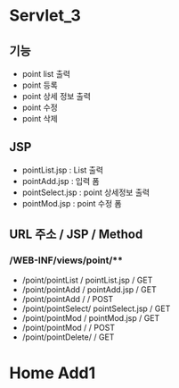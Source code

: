# Servlet_3
 
## 기능
- point list 출력
- point 등록
- point 상세 정보 출력
- point 수정
- point 삭제

## JSP
- pointList.jsp		: List 출력
- pointAdd.jsp		: 입력 폼
- pointSelect.jsp	: point 상세정보 출력
- pointMod.jsp		: point 수정 폼

## URL 주소			/ 	JSP				/ Method
### /WEB-INF/views/point/**
- /point/pointList	/ 	pointList.jsp	/ GET
- /point/pointAdd	/ 	pointAdd.jsp	/ GET
- /point/pointAdd	/					/ POST
- /point/pointSelect/	pointSelect.jsp	/ GET
- /point/pointMod	/ 	pointMod.jsp	/ GET
- /point/pointMod	/					/ POST
- /point/pointDelete/					/ GET


# Home Add1
